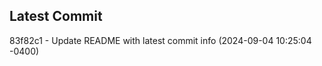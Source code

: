 
## Latest Commit
83f82c1 - Update README with latest commit info (2024-09-04 10:25:04 -0400) <Yunxi-Zhou>
